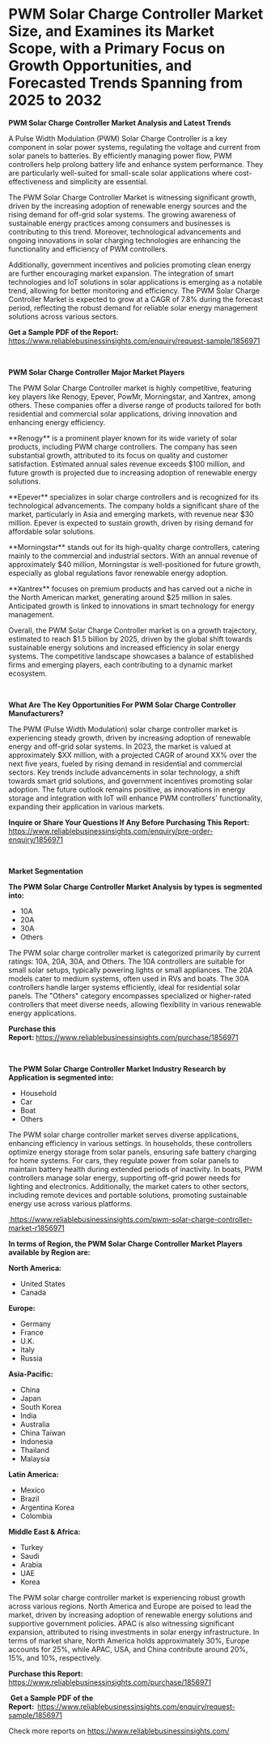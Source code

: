 <p><h1>PWM Solar Charge Controller Market Size, and Examines its Market Scope, with a Primary Focus on Growth Opportunities, and Forecasted Trends Spanning from 2025 to 2032</h1></p><p><strong>PWM Solar Charge Controller Market Analysis and Latest Trends</strong></p>
<p><p>A Pulse Width Modulation (PWM) Solar Charge Controller is a key component in solar power systems, regulating the voltage and current from solar panels to batteries. By efficiently managing power flow, PWM controllers help prolong battery life and enhance system performance. They are particularly well-suited for small-scale solar applications where cost-effectiveness and simplicity are essential.</p><p>The PWM Solar Charge Controller Market is witnessing significant growth, driven by the increasing adoption of renewable energy sources and the rising demand for off-grid solar systems. The growing awareness of sustainable energy practices among consumers and businesses is contributing to this trend. Moreover, technological advancements and ongoing innovations in solar charging technologies are enhancing the functionality and efficiency of PWM controllers.</p><p>Additionally, government incentives and policies promoting clean energy are further encouraging market expansion. The integration of smart technologies and IoT solutions in solar applications is emerging as a notable trend, allowing for better monitoring and efficiency. The PWM Solar Charge Controller Market is expected to grow at a CAGR of 7.8% during the forecast period, reflecting the robust demand for reliable solar energy management solutions across various sectors.</p></p>
<p><strong>Get a Sample PDF of the Report:&nbsp;</strong> <a href="https://www.reliablebusinessinsights.com/enquiry/request-sample/1856971?utm_campaign=2203&utm_medium=2&utm_source=Github&utm_content=ia&utm_term=13022025&utm_id=pwm-solar-charge-controller">https://www.reliablebusinessinsights.com/enquiry/request-sample/1856971</a></p>
<p>&nbsp;</p>
<p><strong>PWM Solar Charge Controller Major Market Players</strong></p>
<p><p>The PWM Solar Charge Controller market is highly competitive, featuring key players like Renogy, Epever, PowMr, Morningstar, and Xantrex, among others. These companies offer a diverse range of products tailored for both residential and commercial solar applications, driving innovation and enhancing energy efficiency.</p><p>**Renogy** is a prominent player known for its wide variety of solar products, including PWM charge controllers. The company has seen substantial growth, attributed to its focus on quality and customer satisfaction. Estimated annual sales revenue exceeds $100 million, and future growth is projected due to increasing adoption of renewable energy solutions.</p><p>**Epever** specializes in solar charge controllers and is recognized for its technological advancements. The company holds a significant share of the market, particularly in Asia and emerging markets, with revenue near $30 million. Epever is expected to sustain growth, driven by rising demand for affordable solar solutions.</p><p>**Morningstar** stands out for its high-quality charge controllers, catering mainly to the commercial and industrial sectors. With an annual revenue of approximately $40 million, Morningstar is well-positioned for future growth, especially as global regulations favor renewable energy adoption.</p><p>**Xantrex** focuses on premium products and has carved out a niche in the North American market, generating around $25 million in sales. Anticipated growth is linked to innovations in smart technology for energy management.</p><p>Overall, the PWM Solar Charge Controller market is on a growth trajectory, estimated to reach $1.5 billion by 2025, driven by the global shift towards sustainable energy solutions and increased efficiency in solar energy systems. The competitive landscape showcases a balance of established firms and emerging players, each contributing to a dynamic market ecosystem.</p></p>
<p>&nbsp;</p>
<p><strong>What Are The Key Opportunities For PWM Solar Charge Controller Manufacturers?</strong></p>
<p><p>The PWM (Pulse Width Modulation) solar charge controller market is experiencing steady growth, driven by increasing adoption of renewable energy and off-grid solar systems. In 2023, the market is valued at approximately $XX million, with a projected CAGR of around XX% over the next five years, fueled by rising demand in residential and commercial sectors. Key trends include advancements in solar technology, a shift towards smart grid solutions, and government incentives promoting solar adoption. The future outlook remains positive, as innovations in energy storage and integration with IoT will enhance PWM controllers' functionality, expanding their application in various markets.</p></p>
<p><strong>Inquire or Share Your Questions If Any Before Purchasing This Report:</strong> <a href="https://www.reliablebusinessinsights.com/enquiry/pre-order-enquiry/1856971?utm_campaign=2203&utm_medium=2&utm_source=Github&utm_content=ia&utm_term=13022025&utm_id=pwm-solar-charge-controller">https://www.reliablebusinessinsights.com/enquiry/pre-order-enquiry/1856971</a></p>
<p>&nbsp;</p>
<p><strong>Market Segmentation</strong></p>
<p><strong>The PWM Solar Charge Controller Market Analysis by types is segmented into:</strong></p>
<p><ul><li>10A</li><li>20A</li><li>30A</li><li>Others</li></ul></p>
<p><p>The PWM solar charge controller market is categorized primarily by current ratings: 10A, 20A, 30A, and Others. The 10A controllers are suitable for small solar setups, typically powering lights or small appliances. The 20A models cater to medium systems, often used in RVs and boats. The 30A controllers handle larger systems efficiently, ideal for residential solar panels. The "Others" category encompasses specialized or higher-rated controllers that meet diverse needs, allowing flexibility in various renewable energy applications.</p></p>
<p><strong>Purchase this Report:&nbsp;</strong><a href="https://www.reliablebusinessinsights.com/purchase/1856971?utm_campaign=2203&utm_medium=2&utm_source=Github&utm_content=ia&utm_term=13022025&utm_id=pwm-solar-charge-controller">https://www.reliablebusinessinsights.com/purchase/1856971</a></p>
<p>&nbsp;</p>
<p><strong>The PWM Solar Charge Controller Market Industry Research by Application is segmented into:</strong></p>
<p><ul><li>Household</li><li>Car</li><li>Boat</li><li>Others</li></ul></p>
<p><p>The PWM solar charge controller market serves diverse applications, enhancing efficiency in various settings. In households, these controllers optimize energy storage from solar panels, ensuring safe battery charging for home systems. For cars, they regulate power from solar panels to maintain battery health during extended periods of inactivity. In boats, PWM controllers manage solar energy, supporting off-grid power needs for lighting and electronics. Additionally, the market caters to other sectors, including remote devices and portable solutions, promoting sustainable energy use across various platforms.</p></p>
<p><a href="https://www.reliablebusinessinsights.com/pwm-solar-charge-controller-market-r1856971?utm_campaign=2203&utm_medium=2&utm_source=Github&utm_content=ia&utm_term=13022025&utm_id=pwm-solar-charge-controller">&nbsp;https://www.reliablebusinessinsights.com/pwm-solar-charge-controller-market-r1856971</a></p>
<p><strong>In terms of Region, the PWM Solar Charge Controller Market Players available by Region are:</strong></p>
<p>
    <p> <strong> North America: </strong>
        <ul>
            <li>United States</li>
            <li>Canada</li>
        </ul>
        </p> 
    <p> <strong> Europe: </strong>
        <ul>
            <li>Germany</li>
            <li>France</li>
            <li>U.K.</li>
            <li>Italy</li>
            <li>Russia</li>
        </ul>
        </p> 
    <p> <strong> Asia-Pacific: </strong>
        <ul>
            <li>China</li>
            <li>Japan</li>
            <li>South Korea</li>
            <li>India</li>
            <li>Australia</li>
            <li>China Taiwan</li>
            <li>Indonesia</li>
            <li>Thailand</li>
            <li>Malaysia</li>
        </ul>
        </p> 
    <p> <strong> Latin America: </strong>
        <ul>
            <li>Mexico</li>
            <li>Brazil</li>
            <li>Argentina Korea</li>
            <li>Colombia</li>
        </ul>
        </p> 
    <p> <strong> Middle East & Africa: </strong>
        <ul>
            <li>Turkey</li>
            <li>Saudi</li>
            <li>Arabia</li>
            <li>UAE</li>
            <li>Korea</li>
        </ul>
    </p>
    </p>
<p><p>The PWM solar charge controller market is experiencing robust growth across various regions. North America and Europe are poised to lead the market, driven by increasing adoption of renewable energy solutions and supportive government policies. APAC is also witnessing significant expansion, attributed to rising investments in solar energy infrastructure. In terms of market share, North America holds approximately 30%, Europe accounts for 25%, while APAC, USA, and China contribute around 20%, 15%, and 10%, respectively.</p></p>
<p><strong>Purchase this Report: </strong><a href="https://www.reliablebusinessinsights.com/purchase/1856971?utm_campaign=2203&utm_medium=2&utm_source=Github&utm_content=ia&utm_term=13022025&utm_id=pwm-solar-charge-controller">https://www.reliablebusinessinsights.com/purchase/1856971</a></p>
<p>&nbsp;<strong>Get a Sample PDF of the Report:&nbsp;&nbsp;</strong><a href="https://www.reliablebusinessinsights.com/enquiry/request-sample/1856971?utm_campaign=2203&utm_medium=2&utm_source=Github&utm_content=ia&utm_term=13022025&utm_id=pwm-solar-charge-controller">https://www.reliablebusinessinsights.com/enquiry/request-sample/1856971</a></p>
<p><strong></strong></p>
<p>Check more reports on <a href="https://www.reliablebusinessinsights.com/?utm_campaign=2203&utm_medium=2&utm_source=Github&utm_content=ia&utm_term=13022025&utm_id=pwm-solar-charge-controller">https://www.reliablebusinessinsights.com/</a></p>